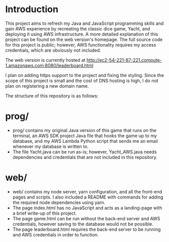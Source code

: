 # Introduction

This project aims to refresh my Java and JavaScript programming skills and gain AWS experience by recreating the classic dice game, Yacht, and deploying it using AWS infrastructure. A more detailed explanation of this project can be found on the web version's homepage. The full source code for this project is public; however, AWS functionality requires my access credentials, which are obviously not included.

The web version is currently hosted at http://ec2-54-221-87-221.compute-1.amazonaws.com:8080/leaderboard.html

I plan on adding https support to the project and fixing the styling. Since the scope of this project is small and the cost of DNS hosting is high, I do not plan on registering a new domain name.

The structure of this repository is as follows:

# prog/

* prog/ contains my original Java version of this game that runs on the terminal, an AWS SDK project Java file that hooks the game up to my database, and my AWS Lambda Python script that sends me an email whenever my database is written to.
* The file Yacht.java can be run as-is; however, Yacht_AWS.java needs dependencies and credentials that are not included in this repository.

# web/

* web/ contains my node server, yarn configuration, and all the front-end pages and scripts. I also included a README with commands for adding the required node dependencies using yarn.
* The page index.html has no JavaScript and acts as a landing-page with a brief write-up of this project.
* The page game.html can be run without the back-end server and AWS credentials, however saving to the database would not be possible.
* The page leaderboard.html requires the back-end server to be running and AWS credentials in order to function.
